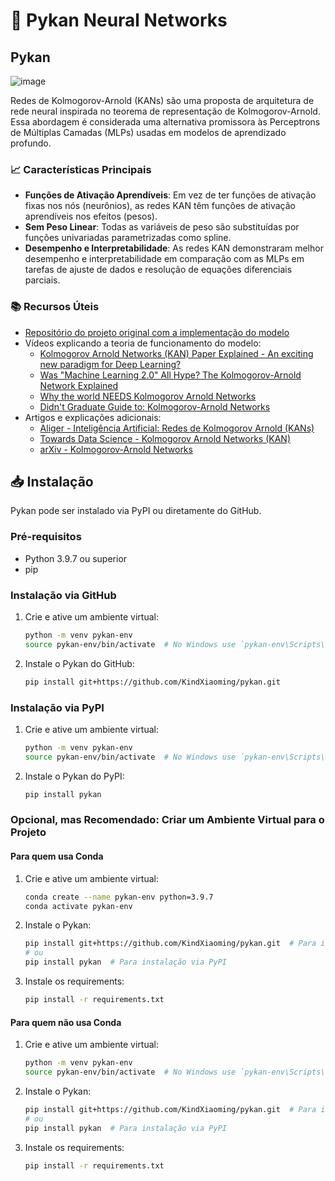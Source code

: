# 🔮 Pykan Neural Networks

## Pykan 

![image](https://github.com/kailanefelix/kan-redes-neurais/assets/89281114/991ff334-77b5-4a2b-ade4-037555d3e444)


Redes de Kolmogorov-Arnold (KANs) são uma proposta de arquitetura de rede neural inspirada no teorema de representação de Kolmogorov-Arnold. Essa abordagem é considerada uma alternativa promissora às Perceptrons de Múltiplas Camadas (MLPs) usadas em modelos de aprendizado profundo.

### 📈 Características Principais

- **Funções de Ativação Aprendíveis**: Em vez de ter funções de ativação fixas nos nós (neurônios), as redes KAN têm funções de ativação aprendíveis nos efeitos (pesos).
- **Sem Peso Linear**: Todas as variáveis de peso são substituídas por funções univariadas parametrizadas como spline.
- **Desempenho e Interpretabilidade**: As redes KAN demonstraram melhor desempenho e interpretabilidade em comparação com as MLPs em tarefas de ajuste de dados e resolução de equações diferenciais parciais.

### 📚 Recursos Úteis
- [Repositório do projeto original com a implementação do modelo](https://github.com/KindXiaoming/pykan)
- Vídeos explicando a teoria de funcionamento do modelo:
  - [Kolmogorov Arnold Networks (KAN) Paper Explained - An exciting new paradigm for Deep Learning?](https://www.youtube.com/watch?v=7zpz_AlFW2w&t=3s)
  - [Was "Machine Learning 2.0" All Hype? The Kolmogorov-Arnold Network Explained](https://www.youtube.com/watch?v=xLnQtLpPH-Y)
  - [Why the world NEEDS Kolmogorov Arnold Networks](https://www.youtube.com/watch?v=vzUkThsQa9E)
  - [Didn't Graduate Guide to: Kolmogorov-Arnold Networks](https://www.youtube.com/watch?v=3XAW0kqbH2Q)
- Artigos e explicações adicionais:
  - [Aliger - Inteligência Artificial: Redes de Kolmogorov Arnold (KANs)](https://aliger.com.br/inteligencia-artificial-redes-de-kolmogorov-arnold-kans-aliger/)
  - [Towards Data Science - Kolmogorov Arnold Networks (KAN)](https://towardsdatascience.com/kolmogorov-arnold-networks-kan-e317b1b4d075?gi=eca7a0811510)
  - [arXiv - Kolmogorov-Arnold Networks](https://arxiv.org/abs/2404.19756)

## 📥 Instalação

Pykan pode ser instalado via PyPI ou diretamente do GitHub.

### Pré-requisitos

- Python 3.9.7 ou superior
- pip

### Instalação via GitHub

1. Crie e ative um ambiente virtual:

    ```sh
    python -m venv pykan-env
    source pykan-env/bin/activate  # No Windows use `pykan-env\Scripts\activate`
    ```

2. Instale o Pykan do GitHub:

    ```sh
    pip install git+https://github.com/KindXiaoming/pykan.git
    ```

### Instalação via PyPI

1. Crie e ative um ambiente virtual:

    ```sh
    python -m venv pykan-env
    source pykan-env/bin/activate  # No Windows use `pykan-env\Scripts\activate`
    ```

2. Instale o Pykan do PyPI:

    ```sh
    pip install pykan
    ```

### Opcional, mas Recomendado: Criar um Ambiente Virtual para o Projeto

#### Para quem usa Conda

1. Crie e ative um ambiente virtual:

    ```sh
    conda create --name pykan-env python=3.9.7
    conda activate pykan-env
    ```

2. Instale o Pykan:

    ```sh
    pip install git+https://github.com/KindXiaoming/pykan.git  # Para instalação via GitHub
    # ou
    pip install pykan  # Para instalação via PyPI
    ```

3. Instale os requirements:

    ```sh
    pip install -r requirements.txt
    ```

#### Para quem não usa Conda

1. Crie e ative um ambiente virtual:

    ```sh
    python -m venv pykan-env
    source pykan-env/bin/activate  # No Windows use `pykan-env\Scripts\activate`
    ```

2. Instale o Pykan:

    ```sh
    pip install git+https://github.com/KindXiaoming/pykan.git  # Para instalação via GitHub
    # ou
    pip install pykan  # Para instalação via PyPI
    ```

3. Instale os requirements:

    ```sh
    pip install -r requirements.txt
    ```

